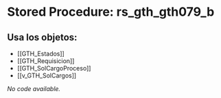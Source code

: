 # Stored Procedure: rs_gth_gth079_b

## Usa los objetos:
- [[GTH_Estados]]
- [[GTH_Requisicion]]
- [[GTH_SolCargoProceso]]
- [[v_GTH_SolCargos]]

*No code available.*
